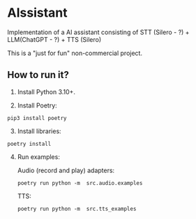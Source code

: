 # AIssistant
Implementation of a AI assistant consisting of STT (Silero - ?) + LLM(ChatGPT - ?) + TTS (Silero)

This is a "just for fun" non-commercial project.

## How to run it?

1. Install Python 3.10+.

2. Install Poetry:

```commandline
pip3 install poetry
```

3. Install libraries:

```commandline
poetry install
```

4. Run examples:

    Audio (record and play) adapters:
    ```commandline
    poetry run python -m  src.audio.examples
    ```
    
    TTS:
    ```commandline
    poetry run python -m  src.tts_examples
    ```